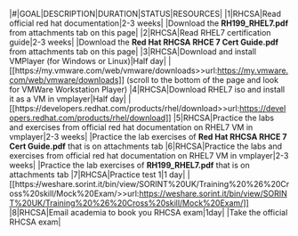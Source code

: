  |#|GOAL|DESCRIPTION|DURATION|STATUS|RESOURCES|
|1|RHCSA|Read official red hat documentation|2-3 weeks| |Download the **RH199_RHEL7.pdf** from attachments tab on this page|
|2|RHCSA|Read RHEL7 certification guide|2-3 weeks| |Download the **Red Hat RHCSA RHCE 7 Cert Guide.pdf** from attachments tab on this page|
|3|RHCSA|Download and install VMPlayer (for Windows or Linux)|Half day| |[[https:~~/~~/my.vmware.com/web/vmware/downloads>>url:https://my.vmware.com/web/vmware/downloads]] (scroll to the bottom of the page and look for VMWare Workstation Player)
|4|RHCSA|Download RHEL7 iso and install it as a VM in vmplayer|Half day| |[[https:~~/~~/developers.redhat.com/products/rhel/download>>url:https://developers.redhat.com/products/rhel/download]]
|5|RHCSA|Practice the labs and exercises from official red hat documentation on RHEL7 VM in vmplayer|2-3 weeks| |Practice the lab exercises of **Red Hat RHCSA RHCE 7 Cert Guide.pdf** that is on attachments tab
|6|RHCSA|Practice the labs and exercises from official red hat documentation on RHEL7 VM in vmplayer|2-3 weeks| |Practice the lab exercises of **RH199_RHEL7.pdf** that is on attachments tab
|7|RHCSA|Practice test 1|1 day| |[[https:~~/~~/weshare.sorint.it/bin/view/SORINT%20UK/Training%20%26%20Cross%20skill/Mock%20Exam/>>url:https://weshare.sorint.it/bin/view/SORINT%20UK/Training%20%26%20Cross%20skill/Mock%20Exam/]]
|8|RHCSA|Email academia to book you RHCSA exam|1day| |Take the official RHCSA exam|
